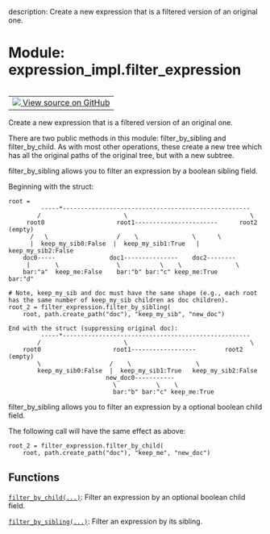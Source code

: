 description: Create a new expression that is a filtered version of an original one.

<div itemscope itemtype="http://developers.google.com/ReferenceObject">
<meta itemprop="name" content="expression_impl.filter_expression" />
<meta itemprop="path" content="Stable" />
</div>

# Module: expression_impl.filter_expression

<!-- Insert buttons and diff -->

<table class="tfo-notebook-buttons tfo-api nocontent" align="left">
<td>
  <a target="_blank" href="https://github.com/google/struct2tensor/blob/master/struct2tensor/expression_impl/filter_expression.py">
    <img src="https://www.tensorflow.org/images/GitHub-Mark-32px.png" />
    View source on GitHub
  </a>
</td>
</table>



Create a new expression that is a filtered version of an original one.


There are two public methods in this module: filter_by_sibling and
filter_by_child. As with most other operations, these create a new tree which
has all the original paths of the original tree, but with a new subtree.

filter_by_sibling allows you to filter an expression by a boolean sibling field.

Beginning with the struct:

```
root =
         -----*----------------------------------------------------
        /                       \                                  \
     root0                    root1-----------------------      root2 (empty)
      /   \                   /    \               \      \
      |  keep_my_sib0:False  |  keep_my_sib1:True   | keep_my_sib2:False
    doc0-----               doc1---------------    doc2--------
     |       \                \           \    \               \
    bar:"a"  keep_me:False    bar:"b" bar:"c" keep_me:True      bar:"d"

# Note, keep_my_sib and doc must have the same shape (e.g., each root
has the same number of keep_my_sib children as doc children).
root_2 = filter_expression.filter_by_sibling(
    root, path.create_path("doc"), "keep_my_sib", "new_doc")

End with the struct (suppressing original doc):
         -----*----------------------------------------------------
        /                       \                                  \
    root0                    root1------------------        root2 (empty)
        \                   /    \                  \
        keep_my_sib0:False  |  keep_my_sib1:True   keep_my_sib2:False
                           new_doc0-----------
                             \           \    \
                             bar:"b" bar:"c" keep_me:True
```

filter_by_sibling allows you to filter an expression by a optional boolean
child field.

The following call will have the same effect as above:

```
root_2 = filter_expression.filter_by_child(
    root, path.create_path("doc"), "keep_me", "new_doc")
```

## Functions

[`filter_by_child(...)`](../expression_impl/filter_expression/filter_by_child.md): Filter an expression by an optional boolean child field.

[`filter_by_sibling(...)`](../expression_impl/filter_expression/filter_by_sibling.md): Filter an expression by its sibling.

